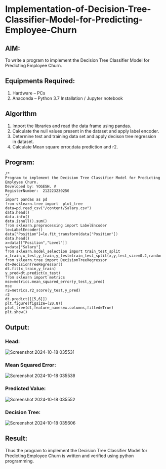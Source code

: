 # Implementation-of-Decision-Tree-Classifier-Model-for-Predicting-Employee-Churn

## AIM:
To write a program to implement the Decision Tree Classifier Model for Predicting Employee Churn.

## Equipments Required:
1. Hardware – PCs
2. Anaconda – Python 3.7 Installation / Jupyter notebook

## Algorithm
1. Import the libraries and read the data frame using pandas.
2. Calculate the null values present in the dataset and apply label encoder.
3. Determine test and training data set and apply decison tree regression in dataset.
4. Calculate Mean square error,data prediction and r2.

## Program:
```
/*
Program to implement the Decision Tree Classifier Model for Predicting Employee Churn.
Developed by: YOGESH. V
RegisterNumber:  212223230250
*/
import pandas as pd
from sklearn.tree import  plot_tree
data=pd.read_csv("/content/Salary.csv")
data.head()
data.info()
data.isnull().sum()
from sklearn.preprocessing import LabelEncoder
le=LabelEncoder()
data["Position"]=le.fit_transform(data["Position"])
data.head()
x=data[["Position","Level"]]
y=data["Salary"]
from sklearn.model_selection import train_test_split
x_train,x_test,y_train,y_test=train_test_split(x,y,test_size=0.2,random_state=2)
from sklearn.tree import DecisionTreeRegressor
dt=DecisionTreeRegressor()
dt.fit(x_train,y_train)
y_pred=dt.predict(x_test)
from sklearn import metrics
mse=metrics.mean_squared_error(y_test,y_pred)
mse
r2=metrics.r2_score(y_test,y_pred)
r2
dt.predict([[5,6]])
plt.figure(figsize=(20,8))
plot_tree(dt,feature_names=x.columns,filled=True)
plt.show()
```
## Output:
### Head:
![Screenshot 2024-10-18 035531](https://github.com/user-attachments/assets/25553681-1b66-4db7-bce4-13bd9b4aa7ad)
### Mean Squared Error:
![Screenshot 2024-10-18 035539](https://github.com/user-attachments/assets/a5724c2f-a6df-49c7-89e3-bc5c7af2a226)
### Predicted Value:
![Screenshot 2024-10-18 035552](https://github.com/user-attachments/assets/c1e2dd68-04db-4e1a-89da-af2eabb19d39)
### Decision Tree:
![Screenshot 2024-10-18 035606](https://github.com/user-attachments/assets/e79f688d-903d-4abc-8f46-da3cbfea074b)
## Result:
Thus the program to implement the  Decision Tree Classifier Model for Predicting Employee Churn is written and verified using python programming.
